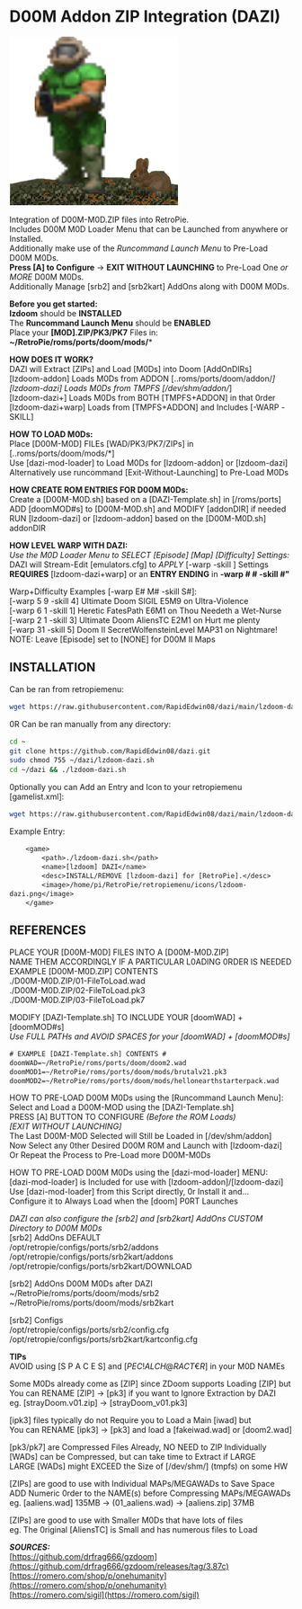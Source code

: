 # D00M Addon ZIP Integration (DAZI)  
![lzdoom-dazi.png](https://raw.githubusercontent.com/RapidEdwin08/dazi/main/lzdoom-dazi.png)  

Integration of D00M-M0D.ZIP files into RetroPie.  
Includes D00M M0D Loader Menu that can be Launched from anywhere or Installed.  
Additionally make use of the *Runcommand Launch Menu* to Pre-Load D00M M0Ds.  
**Press [A] to Configure** -> **EXIT WITHOUT LAUNCHING** to Pre-Load One *or MORE* D00M M0Ds.  
Additionally Manage [srb2] and [srb2kart] AddOns along with D00M M0Ds.  

**Before you get started:**  
**lzdoom** should be **INSTALLED**  
The **Runcommand Launch Menu** should be **ENABLED**  
Place your **[M0D].ZIP/PK3/PK7** Files in: **~/RetroPie/roms/ports/doom/mods/***  

**HOW DOES IT WORK?**  
DAZI will Extract [ZIPs] and Load [M0Ds] into Doom [AddOnDIRs]  
[lzdoom-addon] Loads M0Ds from ADDON [..roms/ports/doom/addon/*]  
[lzdoom-dazi]  Loads M0Ds from TMPFS [/dev/shm/addon/*]  
[lzdoom-dazi+] Loads M0Ds from BOTH  [TMPFS+ADDON] in that 0rder  
[lzdoom-dazi+warp] Loads from [TMPFS+ADDON] and Includes [-WARP -SKILL]  

**HOW TO LOAD M0Ds:**  
Place [D00M-M0D] FILEs [WAD/PK3/PK7/ZIPs] in [..roms/ports/doom/mods/*]  
Use [dazi-mod-loader] to Load M0Ds for [lzdoom-addon] or [lzdoom-dazi]  
Alternatively use runcommand [Exit-Without-Launching] to Pre-Load M0Ds  

**HOW CREATE ROM ENTRIES FOR D00M M0Ds:**  
Create a [D00M-M0D.sh] based on a [DAZI-Template.sh] in [/roms/ports]  
ADD [doomMOD#s] to [D00M-M0D.sh] and MODIFY [addonDIR] if needed  
RUN [lzdoom-dazi] or [lzdoom-addon] based on the [D00M-M0D.sh] addonDIR  

**HOW LEVEL WARP WITH DAZI:**  
*Use the M0D Loader Menu to *SELECT* [Episode] [Map] [Difficulty] Settings:*  
DAZI will Stream-Edit [emulators.cfg] to *APPLY* [-warp -skill ] Settings  
**REQUIRES** [lzdoom-dazi+warp] or an **ENTRY ENDING** in **-warp # # -skill #"**  

Warp+Difficulty Examples [-warp E# M# -skill S#]:  
[-warp 5 9 -skill 4] Ultimate Doom SIGIL E5M9 on Ultra-Violence  
[-warp 6 1 -skill 1] Heretic FatesPath E6M1 on Thou Needeth a Wet-Nurse  
[-warp 2 1 -skill 3] Ultimate Doom AliensTC E2M1 on Hurt me plenty  
[-warp  31 -skill 5] Doom II SecretWolfensteinLevel MAP31 on Nightmare!  
NOTE: Leave [Episode] set to [NONE] for D00M II Maps  

## INSTALLATION  

Can be ran from retropiemenu:  

```bash
wget https://raw.githubusercontent.com/RapidEdwin08/dazi/main/lzdoom-dazi.sh -P ~/RetroPie/retropiemenu
```

0R Can be ran manually from any directory:  
```bash
cd ~
git clone https://github.com/RapidEdwin08/dazi.git
sudo chmod 755 ~/dazi/lzdoom-dazi.sh
cd ~/dazi && ./lzdoom-dazi.sh
```

0ptionally you can Add an Entry and Icon to your retropiemenu [gamelist.xml]:  
```bash
wget https://raw.githubusercontent.com/RapidEdwin08/dazi/main/lzdoom-dazi.png -P ~/RetroPie/retropiemenu/icons
```
Example Entry:  
```
	<game>
		<path>./lzdoom-dazi.sh</path>
		<name>[lzdoom] DAZI</name>
		<desc>INSTALL/REMOVE [lzdoom-dazi] for [RetroPie].</desc>
		<image>/home/pi/RetroPie/retropiemenu/icons/lzdoom-dazi.png</image>
	</game>
```
## REFERENCES   

PLACE YOUR [D00M-M0D] FILES INTO A [D00M-M0D.ZIP]  
NAME THEM ACCORDINGLY IF A PARTICULAR L0ADING 0RDER IS NEEDED  
	EXAMPLE [D00M-M0D.ZIP] CONTENTS  
	./D00M-M0D.ZIP/01-FileToLoad.wad  
	./D00M-M0D.ZIP/02-FileToLoad.pk3  
	./D00M-M0D.ZIP/03-FileToLoad.pk7  

MODIFY [DAZI-Template.sh] TO INCLUDE YOUR [doomWAD] + [doomMOD#s]  
*Use FULL PATHs and AVOID SPACES for your [doomWAD] + [doomMOD#s]*  

	# EXAMPLE [DAZI-Template.sh] CONTENTS #  
	doomWAD=~/RetroPie/roms/ports/doom/doom2.wad  
	doomMOD1=~/RetroPie/roms/ports/doom/mods/brutalv21.pk3  
	doomMOD2=~/RetroPie/roms/ports/doom/mods/hellonearthstarterpack.wad  

HOW TO PRE-LOAD D00M M0Ds using the [Runcommand Launch Menu]:  
Select and Load a D00M-MOD using the [DAZI-Template.sh]  
PRESS [A] BUTTON TO CONFIGURE *(Before the ROM Loads)*  
*[EXIT WITHOUT LAUNCHING]*  
The Last D00M-M0D Selected will Still be Loaded in [/dev/shm/addon]  
Now Select any 0ther Desired D00M R0M and Launch with [lzdoom-dazi]  
Or Repeat the Process to Pre-Load more D00M-M0Ds  

HOW TO PRE-LOAD D00M M0Ds using the [dazi-mod-loader] MENU:  
[dazi-mod-loader] is Included for use with [lzdoom-addon]/[lzdoom-dazi]  
Use [dazi-mod-loader] from this Script directly, 0r Install it and...  
Configure it to Always Load when the [doom] P0RT Launches  

*DAZI can also configure the [srb2] and [srb2kart] AddOns CUSTOM Directory to D00M M0Ds*  
[srb2] AddOns DEFAULT  
/opt/retropie/configs/ports/srb2/addons  
/opt/retropie/configs/ports/srb2kart/addons  
/opt/retropie/configs/ports/srb2kart/DOWNLOAD  

[srb2] AddOns D00M M0Ds after DAZI  
~/RetroPie/roms/ports/doom/mods/srb2  
~/RetroPie/roms/ports/doom/mods/srb2kart  

[srb2] Configs  
/opt/retropie/configs/ports/srb2/config.cfg  
/opt/retropie/configs/ports/srb2kart/kartconfig.cfg  

**TIPs**  
AVOID using [S P A C E S] and [$PEC!AL CH@RACT€R$] in your M0D NAMEs  

Some M0Ds already come as [ZIP] since ZDoom supports Loading [ZIP] but  
You can RENAME [ZIP] -> [pk3] if you want to Ignore Extraction by DAZI  
eg.  [strayDoom.v01.zip]  ->  [strayDoom_v01.pk3]  

[ipk3] files typically do not Require you to Load a Main [iwad] but  
You can RENAME [ipk3] -> [pk3] and load a [fakeiwad.wad] or [doom2.wad]  

[pk3/pk7] are Compressed Files Already, NO NEED to ZIP Individually  
[WADs] can be Compressed, but can take time to Extract if LARGE  
LARGE [WADs] might EXCEED the Size of [/dev/shm/] (tmpfs) on some HW  

[ZIPs] are good to use with Individual MAPs/MEGAWADs to Save Space  
ADD Numeric 0rder to the NAME(s) before Compressing MAPs/MEGAWADs  
eg. [aaliens.wad] 135MB -> (01_aaliens.wad) -> [aaliens.zip] 37MB  

[ZIPs] are good to use with Smaller M0Ds that have lots of files  
eg. The 0riginal [AliensTC] is Small and has numerous files to Load  

***SOURCES:***  
[https://github.com/drfrag666/gzdoom](https://github.com/drfrag666/gzdoom/releases/tag/3.87c)  
[https://romero.com/shop/p/onehumanity](https://romero.com/shop/p/onehumanity)  
[https://romero.com/sigil](https://romero.com/sigil)  
